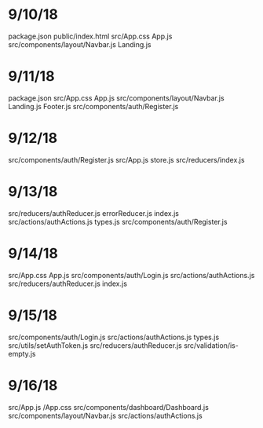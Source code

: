 # 9/10/18
package.json
public/index.html
src/App.css
    App.js
src/components/layout/Navbar.js
                      Landing.js

# 9/11/18
package.json
src/App.css
    App.js
src/components/layout/Navbar.js
                      Landing.js
                      Footer.js
src/components/auth/Register.js

# 9/12/18
src/components/auth/Register.js
src/App.js
    store.js
src/reducers/index.js

# 9/13/18
src/reducers/authReducer.js
             errorReducer.js
             index.js
src/actions/authActions.js
            types.js
src/components/auth/Register.js

# 9/14/18
src/App.css
    App.js
src/components/auth/Login.js
src/actions/authActions.js
src/reducers/authReducer.js
             index.js

# 9/15/18
src/components/auth/Login.js
src/actions/authActions.js
            types.js
src/utils/setAuthToken.js
src/reducers/authReducer.js
src/validation/is-empty.js

# 9/16/18
src/App.js
   /App.css
src/components/dashboard/Dashboard.js
src/components/layout/Navbar.js
src/actions/authActions.js
